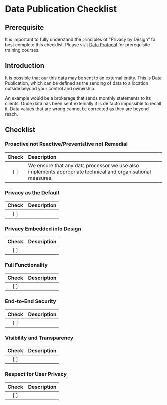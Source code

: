 # Data Publication Checklist

## Prerequisite

It is important to fully understand the principles of "Privacy by Design" to best complete this checklist. Please visit [Data Protocol](https://dataprotocol.com) for prerequisite training courses.

## Introduction

It is possible that our this data may be sent to an external entity. This is Data Publication, which can be defined as the sending of data to a location outside beyond your control and ownership.

An example would be a brokerage that sends monthly statements to its clients. Once data has been sent externally it is de facto impossible to recall it. Data values that are wrong cannot be corrected as they are beyond reach.

## Checklist

### Proactive not Reactive/Preventative not Remedial

| Check | Description                                                                                                 |
| :---: | :---------------------------------------------------------------------------------------------------------- |
|  [ ]  | We ensure that any data processor we use also implements appropriate technical and organisational measures. |

### Privacy as the Default

| Check | Description |
| :---: | :---------- |
|  [ ]  |             |

### Privacy Embedded into Design

| Check | Description |
| :---: | :---------- |
|  [ ]  |             |

### Full Functionality

| Check | Description |
| :---: | :---------- |
|  [ ]  |             |

### End-to-End Security

| Check | Description |
| :---: | :---------- |
|  [ ]  |             |

### Visibility and Transparency

| Check | Description |
| :---: | :---------- |
|  [ ]  |             |

### Respect for User Privacy

| Check | Description |
| :---: | :---------- |
|  [ ]  |             |
